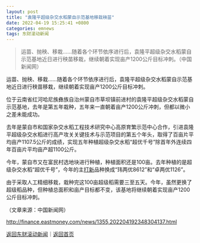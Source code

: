 ```yaml
---
layout: post
title: "袁隆平超级杂交水稻蒙自示范基地移栽秧苗"
date: 2022-04-19 15:25:41 +0800
categories: emnews
tags: 东财滚动新闻
---
```

> 运苗、抛秧、移栽……随着各个环节依序进行后，袁隆平超级杂交水稻蒙自示范基地近日进行秧苗移栽，继续朝着实现亩产1200公斤目标冲刺。（中国新闻网）

<p>运苗、抛秧、移栽……随着各个环节依序进行后，袁隆平超级杂交水稻蒙自示范基地近日进行秧苗移栽，继续朝着实现亩产1200公斤目标冲刺。</p><p>位于云南省红河哈尼族彝族自治州蒙自市草坝镇前进村的袁隆平超级杂交水稻蒙自示范基地，去年是第五年栽种，五年来一直朝着亩产1200公斤冲刺，但都以微小之差未能成功。</p><p>去年是蒙自市和国家杂交水稻工程技术研究中心高原育繁示范中心合作，引进袁隆平超级杂交水稻进行高产攻关关键技术与示范项目的第五个年头，取得了百亩片平均亩产1107.5公斤的成绩，实现五年种植超级杂交水稻“超优千号”除首年外连续四年百亩片平均亩产超1100公斤。</p><p>今年，蒙自市又在富民村选地块进行种植，种植面积还是100亩。去年种植的是超级杂交水稻“超优千号”，今年的主<span id="Info.3311"><a href="http://data.eastmoney.com/xg/xg/dxsyl.html" class="infokey">打新</a></span>品种换成“玮两优8612”和“卓两优1126”。</p><p>由于采取人工精细移栽，栽种完这100亩超级稻需要三至五天。今年，虽然更换了超级稻品种，但种植总面积和亩产目标都不变，该基地将继续朝着实现亩产1200公斤目标冲刺。</p><p class="em_media">（文章来源：中国新闻网）</p>

<http://finance.eastmoney.com/news/1355,202204192348304137.html>

[返回东财滚动新闻](//finews.withounder.com/emnews/)｜[返回首页](//finews.withounder.com/)